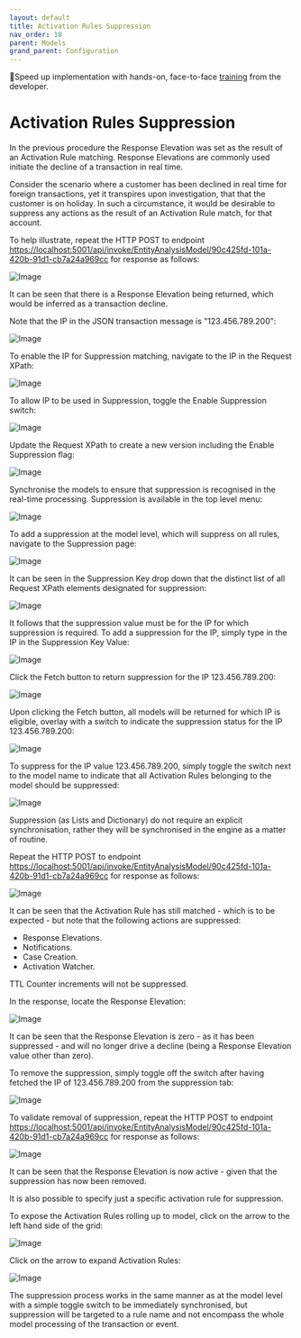 ```yaml
---
layout: default
title: Activation Rules Suppression
nav_order: 18
parent: Models
grand_parent: Configuration
---
```


🚀Speed up implementation with hands-on, face-to-face [training](https://www.jube.io/training) from the developer.

# Activation Rules Suppression
In the previous procedure the Response Elevation was set as the result of an Activation Rule matching.  Response Elevations are commonly used initiate the decline of a transaction in real time.

Consider the scenario where a customer has been declined in real time for foreign transactions,  yet it transpires upon investigation,  that that the customer is on holiday.  In such a circumstance,  it would be desirable to suppress any actions as the result of an Activation Rule match,  for that account.

To help illustrate, repeat the HTTP POST to endpoint [https://localhost:5001/api/invoke/EntityAnalysisModel/90c425fd-101a-420b-91d1-cb7a24a969cc](https://localhost:5001/api/invoke/EntityAnalysisModel/90c425fd-101a-420b-91d1-cb7a24a969cc) for response as follows:

![Image](ResponseElevationDrivingDecline.png)

It can be seen that there is a Response Elevation being returned, which would be inferred as a transaction decline.

Note that the IP in the JSON transaction message is "123.456.789.200":

![Image](RequestJsonShowingIP.png)

To enable the IP for Suppression matching,  navigate to the IP in the Request XPath:

![Image](RequestXPathIP.png)

To allow IP to be used in Suppression, toggle the Enable Suppression switch:

![Image](ToggleEnableSuppressionIP.png)

Update the Request XPath to create a new version including the Enable Suppression flag:

![Image](UpdatedToEnableSuppression.png)

Synchronise the models to ensure that suppression is recognised in the real-time processing. Suppression is available in the top level menu:

![Image](SuppressionMenuItem.png)

To add a suppression at the model level,  which will suppress on all rules,  navigate to the Suppression page:

![Image](SuppressionPage.png)

It can be seen in the Suppression Key drop down that the distinct list of all Request XPath elements designated for suppression:

![Image](DropDownOfSuppressionKeys.png)

It follows that the suppression value must be for the IP for which suppression is required. To add a suppression for the IP,  simply type in the IP in the Suppression Key Value:

![Image](SearchForIPInSuppression.png)

Click the Fetch button to return suppression for the IP 123.456.789.200:

![Image](ShowSuppressButton.png)

Upon clicking the Fetch button,  all models will be returned for which IP is eligible, overlay with a switch to indicate the suppression status for the IP 123.456.789.200:

![Image](SuppressionReturnForIPModel.png)

To suppress for the IP value 123.456.789.200,  simply toggle the switch next to the model name to indicate that all Activation Rules belonging to the model should be suppressed:

![Image](IPNowSuppressedForIP.png)

Suppression (as Lists and Dictionary) do not require an explicit synchronisation,  rather they will be synchronised in the engine as a matter of routine.

Repeat the HTTP POST to endpoint [https://localhost:5001/api/invoke/EntityAnalysisModel/90c425fd-101a-420b-91d1-cb7a24a969cc](https://localhost:5001/api/invoke/EntityAnalysisModel/90c425fd-101a-420b-91d1-cb7a24a969cc) for response as follows:

![Image](ActivationsStillMatching.png)

It can be seen that the Activation Rule has still matched - which is to be expected - but note that the following actions are suppressed:

* Response Elevations.
* Notifications.
* Case Creation.
* Activation Watcher.

TTL Counter increments will not be suppressed.

In the response,  locate the Response Elevation:

![Image](ResponseElevationZero.png)

It can be seen that the Response Elevation is zero - as it has been suppressed - and will no longer drive a decline (being a Response Elevation value other than zero).

To remove the suppression,  simply toggle off the switch after having fetched the IP of 123.456.789.200 from the suppression tab:

![Image](ToggleOffSuppressionAtModelLevel.png)

To validate removal of suppression, repeat the HTTP POST to endpoint [https://localhost:5001/api/invoke/EntityAnalysisModel/90c425fd-101a-420b-91d1-cb7a24a969cc](https://localhost:5001/api/invoke/EntityAnalysisModel/90c425fd-101a-420b-91d1-cb7a24a969cc) for response as follows:

![Image](SuppressionRestored.png)

It can be seen that the Response Elevation is now active - given that the suppression has now been removed.

It is also possible to specify just a specific activation rule for suppression.

To expose the Activation Rules rolling up to model,  click on the arrow to the left hand side of the grid:

![Image](ExpandSuppressionForActivationRules.png)

Click on the arrow to expand Activation Rules:

![Image](ExpandSuppressionForActivationRules.png)

The suppression process works in the same manner as at the model level with a simple toggle switch to be immediately synchronised,  but suppression will be targeted to a rule name and not encompass the whole model processing of the transaction or event.
